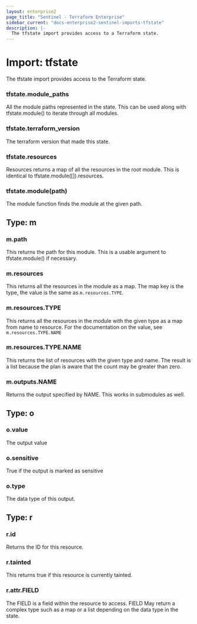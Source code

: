 ```yaml
---
layout: enterprise2
page_title: "Sentinel - Terraform Enterprise"
sidebar_current: "docs-enterprise2-sentinel-imports-tfstate"
description: |-
  The tfstate import provides access to a Terraform state.
---
```


# Import: tfstate

The tfstate import provides access to the Terraform state.

### tfstate.module_paths

All the module paths represented in the state. This can be used along
with tfstate.module() to iterate through all modules.

### tfstate.terraform_version

The terraform version that made this state.

### tfstate.resources

Resources returns a map of all the resources in the root module.
This is identical to tfstate.module([]).resources.

### tfstate.module(path)

The module function finds the module at the given path.

## Type: m

### m.path

This returns the path for this module. This is a usable argument to
tfstate.module() if necessary.

### m.resources

This returns all the resources in the module as a map. The map
key is the type, the value is the same as `m.resources.TYPE`.

### m.resources.TYPE

This returns all the resources in the module with the given type
as a map from name to resource. For the documentation on the
value, see `m.resources.TYPE.NAME`

### m.resources.TYPE.NAME

This returns the list of resources with the given type and name. The
result is a list because the plan is aware that the count may be greater
than zero.

### m.outputs.NAME

Returns the output specified by NAME. This works in submodules as well.

## Type: o

### o.value

The output value

### o.sensitive

True if the output is marked as sensitive

### o.type

The data type of this output.

## Type: r

### r.id

Returns the ID for this resource.

### r.tainted

This returns true if this resource is currently tainted.

### r.attr.FIELD

The FIELD is a field within the resource to access. FIELD May return
a complex type such as a map or a list depending on the data type in the
state.


